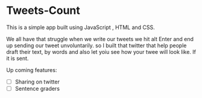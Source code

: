 # Tweets-Count


This is a simple app built using JavaScript , HTML and CSS. 

We all have that struggle when we write our tweets we hit alt Enter and end up sending our tweet unvoluntarily. so I built that twitter that help people draft their text, by words and also let yoiu see how your twee will look like. If it is sent.


Up coming features:

- [ ] Sharing on twitter
- [ ] Sentence graders
